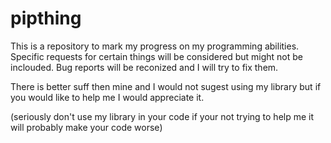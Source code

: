 # pipthing

This is a repository to mark my progress on my programming abilities.
Specific requests for certain things will be considered but might not be inclouded.
Bug reports will be reconized and I will try to fix them.

There is better suff then mine and I would not sugest using my library but if you would like to help me I would appreciate it.

(seriously don't use my library in your code if your not trying to help me it will probably make your code worse)
